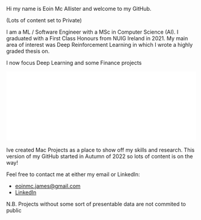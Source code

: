 Hi my name is Eoin Mc Allister and welcome to my GitHub. 

(Lots of content set to Private)

I am a ML / Software Engineer with a MSc in Computer Science (AI). I graduated with a First Class Honours from NUIG Ireland in 2021. My main area of interest was Deep Reinforcement Learning in which I wrote a highly graded thesis on.

I now focus Deep Learning and some Finance projects

![alt text](white_logo_transparent_background.png "Title")

Ive created Mac Projects as a place to show off my skills and research. This version of my GitHub started in Autumn of 2022 so lots of content is on the way!

Feel free to contact me at either my email or LinkedIn:
- eoinmc.james@gmail.com
- [LinkedIn](https://www.linkedin.com/in/eoin-mcallister-ml/)


N.B. Projects without some sort of presentable data are not commited to public
